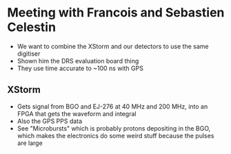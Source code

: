 # Meeting with Francois and Sebastien Celestin
- We want to combine the XStorm and our detectors to use the same digitiser
- Shown him the DRS evaluation board thing
- They use time accurate to ~100 ns with GPS
## XStorm
- Gets signal from BGO and EJ-276 at 40 MHz and 200 MHz, into an FPGA that gets the waveform and integral
- Also the GPS PPS data
- See "Microbursts" which is probably protons depositing in the BGO, which makes the electronics do some weird stuff because the pulses are large